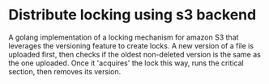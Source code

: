 # Distribute locking using s3 backend

A golang implementation of a locking mechanism for amazon S3 that leverages the versioning feature to create
locks. A new version of a file is uploaded first, then checks if the oldest
non-deleted version is the same as the one uploaded. Once it 'acquires' the lock
this way, runs the critical section, then removes its version.
